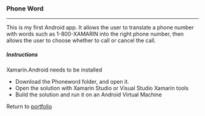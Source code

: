 ### Phone Word
***

This is my first Android app. It allows the user to translate a phone number with words such as 1-800-XAMARIN into the right phone number, then allows the user to choose whether to call or cancel the call.

##### Instructions
Xamarin.Android needs to be installed

* Download the Phoneword folder, and open it.
* Open the solution with Xamarin Studio or Visual Studio Xamarin tools
* Build the solution and run it on an Android Virtual Machine

Return to [portfolio](../../../../)
